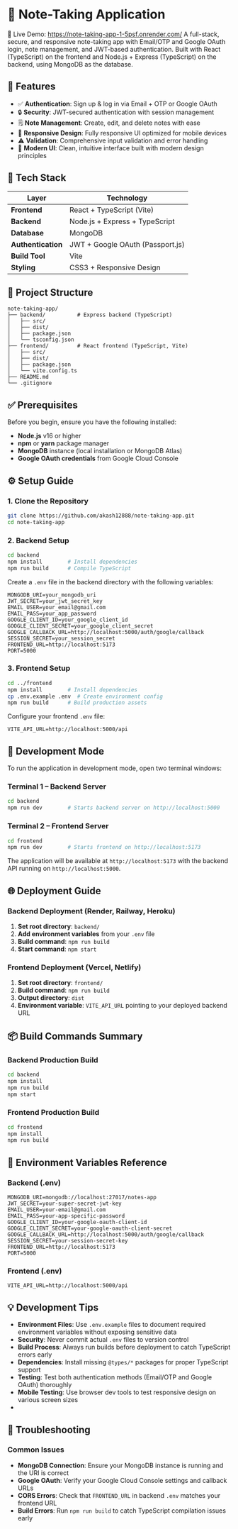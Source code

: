 # 📝 Note-Taking Application
🚀 Live Demo: https://note-taking-app-1-5psf.onrender.com/
A full-stack, secure, and responsive note-taking app with Email/OTP and Google OAuth login, note management, and JWT-based authentication. Built with React (TypeScript) on the frontend and Node.js + Express (TypeScript) on the backend, using MongoDB as the database.

## 🚀 Features

- ✅ **Authentication**: Sign up & log in via Email + OTP or Google OAuth
- 🔒 **Security**: JWT-secured authentication with session management
- 🗒️ **Note Management**: Create, edit, and delete notes with ease
- 📱 **Responsive Design**: Fully responsive UI optimized for mobile devices
- ⚠️ **Validation**: Comprehensive input validation and error handling
- 🎨 **Modern UI**: Clean, intuitive interface built with modern design principles

## 🧱 Tech Stack

| Layer | Technology |
|-------|------------|
| **Frontend** | React + TypeScript (Vite) |
| **Backend** | Node.js + Express + TypeScript |
| **Database** | MongoDB |
| **Authentication** | JWT + Google OAuth (Passport.js) |
| **Build Tool** | Vite |
| **Styling** | CSS3 + Responsive Design |

## 📁 Project Structure

```
note-taking-app/
├── backend/          # Express backend (TypeScript)
│   ├── src/
│   ├── dist/
│   ├── package.json
│   └── tsconfig.json
├── frontend/         # React frontend (TypeScript, Vite)
│   ├── src/
│   ├── dist/
│   ├── package.json
│   └── vite.config.ts
├── README.md
└── .gitignore
```

## ✅ Prerequisites

Before you begin, ensure you have the following installed:

- **Node.js** v16 or higher
- **npm** or **yarn** package manager
- **MongoDB** instance (local installation or MongoDB Atlas)
- **Google OAuth credentials** from Google Cloud Console

## ⚙️ Setup Guide

### 1. Clone the Repository

```bash
git clone https://github.com/akash12888/note-taking-app.git
cd note-taking-app
```

### 2. Backend Setup

```bash
cd backend
npm install        # Install dependencies
npm run build      # Compile TypeScript
```

Create a `.env` file in the backend directory with the following variables:

```env
MONGODB_URI=your_mongodb_uri
JWT_SECRET=your_jwt_secret_key
EMAIL_USER=your_email@gmail.com
EMAIL_PASS=your_app_password
GOOGLE_CLIENT_ID=your_google_client_id
GOOGLE_CLIENT_SECRET=your_google_client_secret
GOOGLE_CALLBACK_URL=http://localhost:5000/auth/google/callback
SESSION_SECRET=your_session_secret
FRONTEND_URL=http://localhost:5173
PORT=5000
```

### 3. Frontend Setup

```bash
cd ../frontend
npm install        # Install dependencies
cp .env.example .env  # Create environment config
npm run build      # Build production assets
```

Configure your frontend `.env` file:

```env
VITE_API_URL=http://localhost:5000/api
```

## 🧪 Development Mode

To run the application in development mode, open two terminal windows:

### Terminal 1 – Backend Server
```bash
cd backend
npm run dev        # Starts backend server on http://localhost:5000
```

### Terminal 2 – Frontend Server
```bash
cd frontend
npm run dev        # Starts frontend on http://localhost:5173
```

The application will be available at `http://localhost:5173` with the backend API running on `http://localhost:5000`.

## 🌐 Deployment Guide

### Backend Deployment (Render, Railway, Heroku)

1. **Set root directory**: `backend/`
2. **Add environment variables** from your `.env` file
3. **Build command**: `npm run build`
4. **Start command**: `npm start`

### Frontend Deployment (Vercel, Netlify)

1. **Set root directory**: `frontend/`
2. **Build command**: `npm run build`
3. **Output directory**: `dist`
4. **Environment variable**: `VITE_API_URL` pointing to your deployed backend URL

## 📦 Build Commands Summary

### Backend Production Build
```bash
cd backend
npm install
npm run build
npm start
```

### Frontend Production Build
```bash
cd frontend
npm install
npm run build
```

## 🔐 Environment Variables Reference

### Backend (.env)
```env
MONGODB_URI=mongodb://localhost:27017/notes-app
JWT_SECRET=your-super-secret-jwt-key
EMAIL_USER=your-email@gmail.com
EMAIL_PASS=your-app-specific-password
GOOGLE_CLIENT_ID=your-google-oauth-client-id
GOOGLE_CLIENT_SECRET=your-google-oauth-client-secret
GOOGLE_CALLBACK_URL=http://localhost:5000/auth/google/callback
SESSION_SECRET=your-session-secret-key
FRONTEND_URL=http://localhost:5173
PORT=5000
```

### Frontend (.env)
```env
VITE_API_URL=http://localhost:5000/api
```

## 💡 Development Tips

- **Environment Files**: Use `.env.example` files to document required environment variables without exposing sensitive data
- **Security**: Never commit actual `.env` files to version control
- **Build Process**: Always run builds before deployment to catch TypeScript errors early
- **Dependencies**: Install missing `@types/*` packages for proper TypeScript support
- **Testing**: Test both authentication methods (Email/OTP and Google OAuth) thoroughly
- **Mobile Testing**: Use browser dev tools to test responsive design on various screen sizes
- 
## 🐛 Troubleshooting

### Common Issues

- **MongoDB Connection**: Ensure your MongoDB instance is running and the URI is correct
- **Google OAuth**: Verify your Google Cloud Console settings and callback URLs
- **CORS Errors**: Check that `FRONTEND_URL` in backend `.env` matches your frontend URL
- **Build Errors**: Run `npm run build` to catch TypeScript compilation issues early
